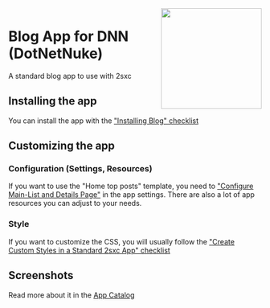 <image src="app-icon.png" align="right" width="200px">

# Blog App for DNN (DotNetNuke)

A standard blog app to use with 2sxc

## Installing the app

You can install the app with the ["Installing Blog" checklist](https://azing.org/2sxc/r/vgApEx0X)

## Customizing the app

### Configuration (Settings, Resources)

If you want to use the "Home top posts" template, you need to ["Configure Main-List and Details Page"](https://azing.org/2sxc/r/c42g7EjU) in the app settings.
There are also a lot of app resources you can adjust to your needs.

### Style

If you want to customize the CSS, you will usually follow the ["Create Custom Styles in a Standard 2sxc App" checklist](https://azing.org/2sxc/r/gg_aB9FD)

## Screenshots

Read more about it in the [App Catalog](https://2sxc.org/en/apps/app/blog-app-v4)